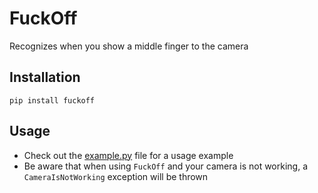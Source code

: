 # FuckOff

Recognizes when you show a middle finger to the camera

## Installation

`pip install fuckoff`

## Usage

* Check out the [example.py](example.py) file for a usage example
* Be aware that when using `FuckOff` and your camera is not working, a `CameraIsNotWorking` exception will be thrown
